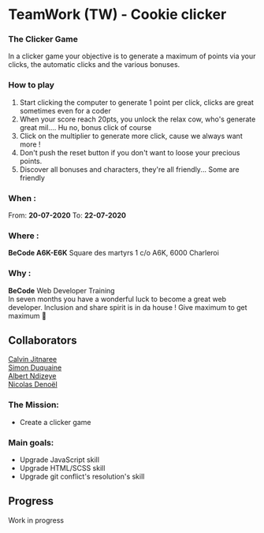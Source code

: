 # TeamWork (TW) - Cookie clicker 

### The Clicker Game 
In a clicker game your objective is to generate a maximum of points via your clicks, the automatic clicks and the various bonuses.

### How to play 
1.  Start clicking the computer to generate 1 point per click, clicks are great sometimes even for a coder
2.  When your score reach 20pts, you unlock the relax cow, who's generate great mil.... Hu no, bonus click of course
3.  Click on the multiplier to generate more click, cause we always want more ! 
4.  Don't push the reset button if you don't want to loose your precious points.
5.  Discover all bonuses and characters, they're all friendly... Some are friendly


### When : 
From:  **20-07-2020**
To:  **22-07-2020**

### Where : 
**BeCode A6K-E6K** 
Square des martyrs 
1 c/o A6K, 6000 Charleroi

### Why :
**BeCode** Web Developer Training  
In seven months you have a wonderful luck to become a great web developer. Inclusion and share spirit is in da house !
Give maximum to get maximum :rocket:

## Collaborators
[Calvin Jitnaree](https://github.com/Calvin781)  
[Simon Duquaine](https://github.com/simonduquaine)  
[Albert Ndizeye](https://github.com/AlbertNd)  
[Nicolas Denoël](https://github.com/nicode-be/) 

### The Mission: 
* Create a clicker game

### Main goals:
* Upgrade JavaScript skill
* Upgrade HTML/SCSS skill
* Upgrade git conflict's resolution's skill

## Progress
Work in progress





